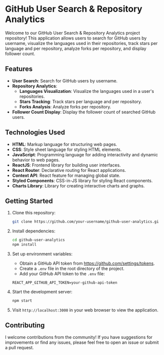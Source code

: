 # GitHub User Search & Repository Analytics

Welcome to our GitHub User Search & Repository Analytics project repository! This application allows users to search for GitHub users by username, visualize the languages used in their repositories, track stars per language and per repository, analyze forks per repository, and display follower count.

## Features

- **User Search**: Search for GitHub users by username.
- **Repository Analytics**:
  - **Languages Visualization**: Visualize the languages used in a user's repositories.
  - **Stars Tracking**: Track stars per language and per repository.
  - **Forks Analysis**: Analyze forks per repository.
- **Follower Count Display**: Display the follower count of searched GitHub users.

## Technologies Used

- **HTML**: Markup language for structuring web pages.
- **CSS**: Style sheet language for styling HTML elements.
- **JavaScript**: Programming language for adding interactivity and dynamic behavior to web pages.
- **ReactJS**: Frontend library for building user interfaces.
- **React Router**: Declarative routing for React applications.
- **Context API**: React feature for managing global state.
- **Styled Components**: CSS-in-JS library for styling React components.
- **Charts Library**: Library for creating interactive charts and graphs.

## Getting Started

1. Clone this repository:

    ```bash
    git clone https://github.com/your-username/github-user-analytics.git
    ```

2. Install dependencies:

    ```bash
    cd github-user-analytics
    npm install
    ```

3. Set up environment variables:
   - Obtain a GitHub API token from https://github.com/settings/tokens.
   - Create a `.env` file in the root directory of the project.
   - Add your GitHub API token to the `.env` file:

    ```plaintext
    REACT_APP_GITHUB_API_TOKEN=your-github-api-token
    ```

4. Start the development server:

    ```bash
    npm start
    ```

5. Visit `http://localhost:3000` in your web browser to view the application.

## Contributing

I welcome contributions from the community! If you have suggestions for improvements or find any issues, please feel free to open an issue or submit a pull request.
